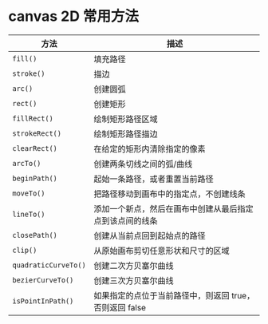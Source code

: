 # canvas 2D 常用方法

方法 | 描述
---------|----------
`fill()` | 填充路径
`stroke()` | 描边
`arc()` | 创建圆弧
`rect()` | 创建矩形
`fillRect()` | 绘制矩形路径区域
`strokeRect()` | 绘制矩形路径描边
`clearRect()` | 在给定的矩形内清除指定的像素
`arcTo()` | 创建两条切线之间的弧/曲线
`beginPath()` | 起始一条路径，或者重置当前路径
`moveTo()` | 把路径移动到画布中的指定点，不创建线条
`lineTo()` | 添加一个新点，然后在画布中创建从最后指定点到该点间的线条
`closePath()` | 创建从当前点回到起始点的路径
`clip()` | 从原始画布剪切任意形状和尺寸的区域
`quadraticCurveTo()` | 创建二次方贝塞尔曲线
`bezierCurveTo()` | 创建三次方贝塞尔曲线
`isPointInPath()` | 如果指定的点位于当前路径中，则返回 true，否则返回 false
